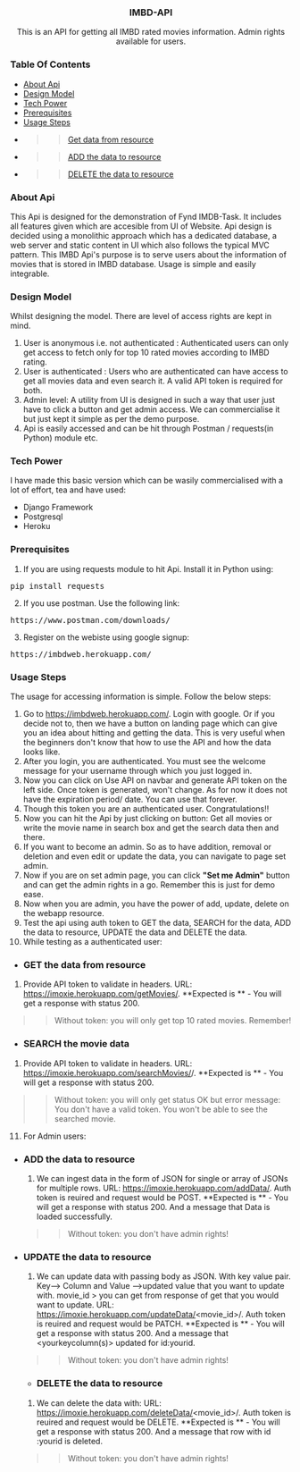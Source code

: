 <div align="center"><h3>IMBD-API</h3></div>
<div align="center">This is an API for getting all IMBD rated movies information. Admin rights available for users.</div>


### Table Of Contents
* [About Api](#about-api)
* [Design Model](#design-model)
* [Tech Power](#tech-power)
* [Prerequisites](#prerequisites)
* [Usage Steps](#usage-steps)
* >> [Get data from resource](get-data-from-resource)
* >> [ADD the data to resource](add-data-to-resource)
* >> [DELETE the data to resource](delete-data-to-resource)

### About Api
This Api is designed for the demonstration of Fynd IMDB-Task. It includes all features given which are accesible from UI of Website.
Api design is decided using a monolithic approach which has a dedicated database, a web server and static content in UI which also follows the typical MVC pattern.
This IMBD Api's purpose is to serve users about the information of movies that is stored in IMBD database. Usage is simple and easily integrable.


### Design Model
Whilst designing the model. There are level of access rights are kept in mind.
1. User is anonymous i.e. not authenticated : Authenticated users can only get access to fetch only for top 10 rated movies according to IMBD rating.
2. User is authenticated : Users who are authenticated can have access to get all movies data and even search it. A valid API token is required for both.
3. Admin level: A utility from UI is designed in such a way that user just have to click a button and get admin access. We can commercialise it but just kept it simple as per the demo purpose.
4. Api is easily accessed and can be hit through Postman / requests(in Python) module etc.

### Tech Power
I have made this basic version which can be wasily commercialised with a lot of effort, tea and have used:
* Django Framework
* Postgresql
* Heroku

### Prerequisites
1. If you are using requests module to hit Api. Install it in Python using:
<pre>pip install requests</pre>

2. If you use postman. Use the following link:
<pre>https://www.postman.com/downloads/</pre>

3. Register on the webiste using google signup:
<pre>https://imbdweb.herokuapp.com/</pre>

### Usage Steps
The usage for accessing information is simple. Follow the below steps:
1. Go to https://imbdweb.herokuapp.com/. Login with google. Or if you decide not to, then we have a button on landing page which can give you an idea about hitting and getting the data. This is very useful when the beginners don't know that how to use the API and how the data looks like.
2. After you login, you are authenticated. You must see the welcome message for your username through which you just logged in.
3. Now you can click on Use API on navbar and generate API token on the left side. Once token is generated, won't change. As for now it does not have the expiration period/ date. You can use that forever.
4. Though this token you are an authenticated user. Congratulations!!
5. Now you can hit the Api by just clicking on button: Get all movies or write the movie name in search box and get the search data then and there.
6. If you want to become an admin. So as to have addition, removal or deletion and even edit or update the data, you can navigate to page set admin.
7. Now if you are on set admin page, you can click **"Set me Admin"** button and can get the admin rights in a go. Remember this is just for demo ease.
8. Now when you are admin, you have the power of add, update, delete on the webapp resource.
9. Test the api using auth token to GET the data, SEARCH for the data, ADD the data to resource, UPDATE the data and DELETE the data.
10. While testing as a authenticated user:


* ### GET the data from resource
1. Provide API token to validate in headers. URL: https://imoxie.herokuapp.com/getMovies/.
**Expected is ** - You will get a response with status 200.
>>  Without token: you will only get top 10 rated movies. Remember!

* ### SEARCH the movie data
1. Provide API token to validate in headers. URL: https://imoxie.herokuapp.com/searchMovies/<yourmoviename>/.
  **Expected is ** - You will get a response with status 200.
  >>  Without token: you will only get status OK but error message: You don't have a valid token. You won't be able to see the searched movie.

11. For Admin users:
  
* ### ADD the data to resource
  1. We can ingest data in the form of JSON for single or array of JSONs for multiple rows.
  URL: https://imoxie.herokuapp.com/addData/.
  Auth token is reuired and request would be POST.
  **Expected is ** - You will get a response with status 200. And a message that Data is loaded successfully.
  >>  Without token: you don't have admin rights!
  
* ### UPDATE the data to resource
  1. We can update data with passing body as JSON. With key value pair. Key--> Column and Value -->updated value that you want to update with.
  movie_id > you can get from response of get that you would want to update.
  URL: https://imoxie.herokuapp.com/updateData/<movie_id>/.
  Auth token is reuired and request would be PATCH.
  **Expected is ** - You will get a response with status 200. And a message that <yourkeycolumn(s)> updated for id:yourid.
  >>  Without token: you don't have admin rights!
  
  * ### DELETE the data to resource
  1. We can delete the data with:
  URL: https://imoxie.herokuapp.com/deleteData/<movie_id>/.
  Auth token is reuired and request would be DELETE.
  **Expected is ** - You will get a response with status 200. And a message that row with id :yourid is deleted.
  >>  Without token: you don't have admin rights!
